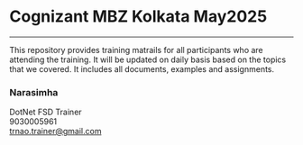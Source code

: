 # Cognizant MBZ Kolkata May2025

---

This repository provides training matrails for all participants who are attending the training. 
It will be updated on daily basis based on the topics that we covered. It includes all documents, examples and assignments.


### **Narasimha**  <br/>
DotNet FSD Trainer <br/>
9030005961 <br/>
trnao.trainer@gmail.com <br/>
